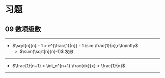 # 习题


## 09 数项级数

---

- $\sqrt[n]{n} - 1 > e^{\frac{1}{n}} - 1 \sim \frac{1}{n},n\to\infty$
    - $\sum(\sqrt[n]{n}-1)$ 发散

---

- $\frac{1}{n+1} < \int_n^{n+1} \frac{dx}{x} < \frac{1}{n}$

---















